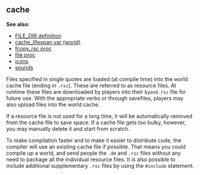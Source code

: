 ## cache
**See also:**
*   [FILE_DIR definition](/ref/DM/preprocessor/define/FILE_DIR.md) 
*   [cache_lifespan var (world)](/ref/world/var/cache_lifespan.md) 
*   [fcopy_rsc proc](/ref/proc/fcopy_rsc.md) 
*   [file proc](/ref/proc/file.md) 
*   [icons](/ref/DM/icon.md) 
*   [sounds](/ref/DM/sound.md) 

Files specified in single quotes are loaded (at compile time)
into the world cache file (ending in `.rsc`). These are referred to as
resource files. At runtime these files are downloaded by players into
their `byond.rsc` file for future use. With the appropriate verbs or
through savefiles, players may also upload files into the world cache.


If a resource file is not used for a long time, it will be
automatically removed from the cache file to save space. If a cache file
gets too bulky, however, you may manually delete it and start from
scratch. 

To make compilation faster and to make it easier to
distribute code, the compiler will use an existing cache file if
possible. That means you could compile up a world, and send people the
`.dm` and `.rsc` files without any need to package all the individual
resource files. It is also possible to include additional supplementary
`.rsc` files by using the `#include` statement.